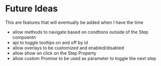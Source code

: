 # Future Ideas
This are features that will eventually be added when I have the time

* allow methods to navigate based on condtions outside of the Step compoentn
* api to toggle tooltips on and off by id
* allow overlays to be customized and enabled/disabled
* allow show on click on the Step Property
* allow custom Promise to be used as parameter to toggle the next step
